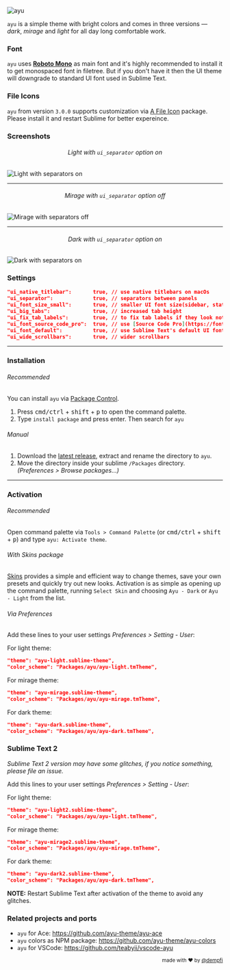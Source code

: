 ![ayu](https://i.imgur.com/M1JfmKF.png)

`ayu` is a simple theme with bright colors and comes in three versions — *dark*, *mirage* and *light* for all day long comfortable work.

### Font

`ayu` uses [__Roboto Mono__](https://www.google.com/fonts/specimen/Roboto+Mono) as main font and it's highly recommended to install it to get monospaced font in filetree. But if you don't have it then the UI theme will downgrade to standard UI font used in Sublime Text.

### File Icons

`ayu` from version `3.0.0` supports customization via [A File Icon](https://github.com/ihodev/a-file-icon) package. Please install it and restart Sublime for better expereince.

### Screenshots

<h6 align='center'>Light with <code>ui_separator</code> option on</h6>

![Light with separators on](https://i.imgur.com/HP4EqoZ.png)

---


<h6 align='center'>Mirage with <code>ui_separator</code> option off</h6>

![Mirage with separators off](https://i.imgur.com/GJpZ2yT.png)

---

<h6 align='center'>Dark with <code>ui_separator</code> option on</h6>

![Dark with separators on](https://i.imgur.com/ruMY2eJ.png)

### Settings

```json
"ui_native_titlebar":       true, // use native titlebars on macOs
"ui_separator":             true, // separators between panels
"ui_font_size_small":       true, // smaller UI font size(sidebar, statusbar etc)
"ui_big_tabs":              true, // increased tab height
"ui_fix_tab_labels":        true, // to fix tab labels if they look not right
"ui_font_source_code_pro":  true, // use [Source Code Pro](https://fonts.google.com/specimen/Source+Code+Pro) for UI
"ui_font_default":          true, // use Sublime Text's default UI font
"ui_wide_scrollbars":       true, // wider scrollbars
```

---

### Installation

###### Recommended

You can install `ayu` via [Package Control](https://packagecontrol.io/).

1. Press <kbd>cmd/ctrl</kbd> + <kbd>shift</kbd> + <kbd>p</kbd> to open the command palette.
2. Type `install package` and press enter. Then search for `ayu`

###### Manual

1. Download the [latest release](https://github.com/dempfi/ayu/releases/latest), extract and rename the directory to `ayu`.
2. Move the directory inside your sublime `/Packages` directory. *(Preferences > Browse packages...)*

---

### Activation

###### Recommended

Open command palette via `Tools > Command Palette` (or <kbd>cmd/ctrl</kbd> + <kbd>shift</kbd> + <kbd>p</kbd>) and type `ayu: Activate theme`.


###### With Skins package

[Skins](https://packagecontrol.io/packages/Skins) provides a simple and efficient way to change themes, save your own presets and quickly try out new looks. Activation is as simple as opening up the command palette, running `Select Skin` and choosing `Ayu - Dark` or `Ayu - Light` from the list.


###### Via Preferences

Add these lines to your user settings *Preferences > Setting - User*:

For light theme:

```json
"theme": "ayu-light.sublime-theme",
"color_scheme": "Packages/ayu/ayu-light.tmTheme",
```

For mirage theme:

```json
"theme": "ayu-mirage.sublime-theme",
"color_scheme": "Packages/ayu/ayu-mirage.tmTheme",
```

For dark theme:

```json
"theme": "ayu-dark.sublime-theme",
"color_scheme": "Packages/ayu/ayu-dark.tmTheme",
```

### Sublime Text 2

_Sublime Text 2 version may have some glitches, if you notice something, please file an issue._

Add this lines to your user settings *Preferences > Setting - User*:

For light theme:

```json
"theme": "ayu-light2.sublime-theme",
"color_scheme": "Packages/ayu/ayu-light.tmTheme",
```

For mirage theme:

```json
"theme": "ayu-mirage2.sublime-theme",
"color_scheme": "Packages/ayu/ayu-mirage.tmTheme",
```

For dark theme:

```json
"theme": "ayu-dark2.sublime-theme",
"color_scheme": "Packages/ayu/ayu-dark.tmTheme",
```

**NOTE:** Restart Sublime Text after activation of the theme to avoid any glitches.

### Related projects and ports

- `ayu` for Ace: https://github.com/ayu-theme/ayu-ace
- `ayu` colors as NPM package: https://github.com/ayu-theme/ayu-colors
- `ayu` for VSCode: https://github.com/teabyii/vscode-ayu

<div align="right"><sup>
  made with ❤️ by <a href="https://github.com/dempfi">@dempfi</a>
</sup></div>

